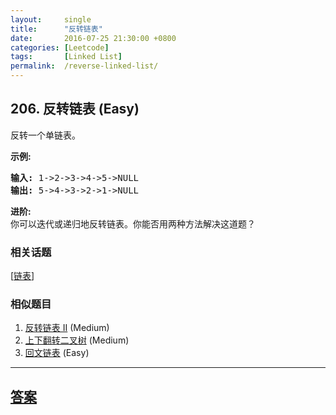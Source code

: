 ```yaml
---
layout:     single
title:      "反转链表"
date:       2016-07-25 21:30:00 +0800
categories: [Leetcode]
tags:       [Linked List]
permalink:  /reverse-linked-list/
---
```


## 206. 反转链表 (Easy)

<p>反转一个单链表。</p>

<p><strong>示例:</strong></p>

<pre><strong>输入:</strong> 1-&gt;2-&gt;3-&gt;4-&gt;5-&gt;NULL
<strong>输出:</strong> 5-&gt;4-&gt;3-&gt;2-&gt;1-&gt;NULL</pre>

<p><strong>进阶:</strong><br>
你可以迭代或递归地反转链表。你能否用两种方法解决这道题？</p>

### 相关话题
  [[链表](https://github.com/openset/leetcode/tree/master/tag/linked-list/README.md)]

### 相似题目
  1. [反转链表 II](/reverse-linked-list-ii) (Medium)
  1. [上下翻转二叉树](/binary-tree-upside-down) (Medium)
  1. [回文链表](/palindrome-linked-list) (Easy)

---

## [答案](https://github.com/openset/leetcode/tree/master/problems/reverse-linked-list)
